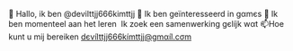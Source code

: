 👋 Hallo, ik ben @devilttjj666kimttjj
👀 Ik ben geïnteresseerd in gαmєs
🌱 Ik ben momenteel aan het leren
️ Ik zoek een samenwerking gєlíjk wαt
📫Hoe kunt u mij bereiken dєvílttjj666kímttjj@gmαíl.cσm
